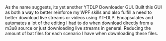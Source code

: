 As the name suggests, its yet another YTDLP Downloader GUI.
Built this GUI as both a way to better reinforce my WPF skills and also fulfill a need to better download live streams or videos using YT-DLP.
Encapsulates and automates a lot of the editing I had to do when download directly from a m3u8 source or just downloading live streams in general.
Reducing the amount of bat files for each scenario I have when downloading these files.
